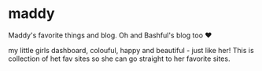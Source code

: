 maddy
=====

Maddy's favorite things and blog. Oh and Bashful's blog too ❤ 

my little girls dashboard, colouful, happy and beautiful - just like her! This is collection of het fav sites so she can go straight to her favorite sites.
